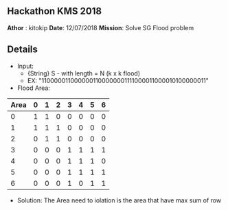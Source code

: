 ## Hackathon KMS 2018

**Athor** : kitokip
**Date**: 12/07/2018
**Mission**: Solve SG Flood problem

## Details

* Input: 
    * {String} S - with length = N (k x k flood)
    * EX: "1100000110000001100000001111000011000010100000011"
* Flood Area: 

| Area | 0     | 1    | 2   | 3     | 4    | 5    | 6    |
| ---- | :---: | ---: | --- | :---: | ---: | ---: | ---: |
| 0    | 1     | 1    | 0   | 0     | 0    | 0    | 0    |
| 1    | 1     | 1    | 1   | 0     | 0    | 0    | 0    |
| 2    | 0     | 1    | 1   | 0     | 0    | 0    | 0    |
| 3    | 0     | 0    | 0   | 1     | 1    | 1    | 1    |
| 4    | 0     | 0    | 0   | 1     | 1    | 1    | 0    |
| 5    | 0     | 0    | 0   | 1     | 1    | 1    | 1    |
| 6    | 0     | 0    | 0   | 1     | 0    | 1    | 1    |

* Solution: The Area need to iolation is the area that have max sum of row
